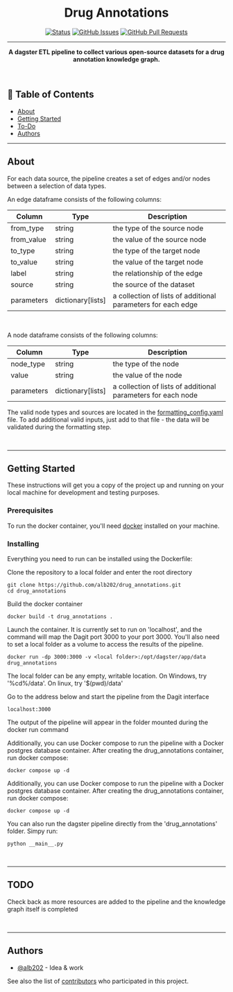 <h1 align="center">Drug Annotations</h3>

<div align="center">

  [![Status](https://img.shields.io/badge/status-active-success.svg)]() 
  [![GitHub Issues](https://img.shields.io/github/issues/alb202/drug_annotations.svg)](https://github.com/alb202/drug_annotations/issues)
  [![GitHub Pull Requests](https://img.shields.io/github/issues-pr/alb202/drug_annotations.svg)](https://github.com/alb202/drug_annotations/pulls)

</div>

---

<p align="center"><b> A dagster ETL pipeline to collect various open-source datasets for a drug annotation knowledge graph. 
</b></p>

<br>

## 📝 Table of Contents
- [About](#about)
- [Getting Started](#getting_started)
- [To-Do](#todo)
- [Authors](#authors)

<hr>

## About <a name = "about"></a>

For each data source, the pipeline creates a set of edges and/or nodes between a selection of data types. 

An edge dataframe consists of the following columns: 

|Column | Type | Description |
|-------|------|-------------|
|from_type | string | the type of the source node|
|from_value | string | the value of the source node|
|to_type | string | the type of the target node|
|to_value | string | the value of the target node|
|label| string | the relationship of the edge|
|source|string | the source of the dataset|
|parameters| dictionary\[lists\] | a collection of lists of additional parameters for each edge|

<br>

A node dataframe consists of the following columns:

|Column | Type | Description |
|-------|------|-------------|
|node_type | string | the type of the node|
|value | string | the value of the node|
|parameters| dictionary\[lists\] | a collection of lists of additional parameters for each node|

The valid node types and sources are located in the [formatting_config.yaml](src/config/formatting_config.yaml) file. To add additional valid inputs, just add to that file - the data will be validated during the formatting step.

<br>
<hr>

## Getting Started <a name = "getting_started"></a>
These instructions will get you a copy of the project up and running on your local machine for development and testing purposes.



### Prerequisites
To run the docker container, you'll need [docker](https://docs.docker.com/get-docker/) installed on your machine.


### Installing
Everything you need to run can be installed using the Dockerfile:


Clone the repository to a local folder and enter the root directory

```
git clone https://github.com/alb202/drug_annotations.git
cd drug_annotations
```

Build the docker container

```
docker build -t drug_annotations .
```

Launch the container. It is currently set to run on 'localhost', and the command will map the Dagit port 3000 to your port 3000. You'll also need to set a local folder as a volume to access the results of the pipeline.

```
docker run -dp 3000:3000 -v <local folder>:/opt/dagster/app/data drug_annotations
```
The local folder can be any empty, writable location. On Windows, try '%cd%/data'. On linux, try '$(pwd)/data'

Go to the address below and start the pipeline from the Dagit interface

```
localhost:3000
```

The output of the pipeline will appear in the folder mounted during the docker run command


Additionally, you can use Docker compose to run the pipeline with a Docker postgres database container. After creating the drug_annotations container, run docker compose: 
```
docker compose up -d
```


Additionally, you can use Docker compose to run the pipeline with a Docker postgres database container. After creating the drug_annotations container, run docker compose: 
```
docker compose up -d
```

You can also run the dagster pipeline directly from the 'drug_annotations' folder. Simpy run:
```
python __main__.py
```


<br>
<hr>

## TODO <a name = "todo"></a>
Check back as more resources are added to the pipeline and the knowledge graph itself is completed

<br>
<hr>

## Authors <a name = "authors"></a>
- [@alb202](https://github.com/alb202) - Idea & work

See also the list of [contributors](https://github.com/alb202/drug_annotations/contributors) who participated in this project.

